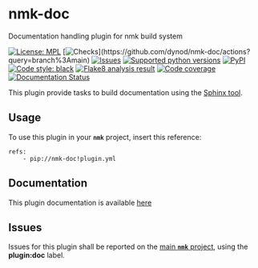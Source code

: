 # nmk-doc
Documentation handling plugin for nmk build system

<!-- NMK-BADGES-BEGIN -->
[![License: MPL](https://img.shields.io/github/license/dynod/nmk-doc?color=green)](https://github.com/dynod/nmk-doc/blob/main/LICENSE)
[![Checks](https://img.shields.io/github/actions/workflow/status/dynod/nmk-doc/build.yml?branch=main&label=build%20%26%20u.t.)](https://github.com/dynod/nmk-doc/actions?query=branch%3Amain)
[![Issues](https://img.shields.io/github/issues-search/dynod/nmk?label=issues&query=is%3Aopen+is%3Aissue+label%3Aplugin%3Adoc)](https://github.com/dynod/nmk/issues?q=is%3Aopen+is%3Aissue+label%3Aplugin%3Adoc)
[![Supported python versions](https://img.shields.io/badge/python-3.8%20--%203.11-blue)](https://www.python.org/)
[![PyPI](https://img.shields.io/pypi/v/nmk-doc)](https://pypi.org/project/nmk-doc/)
[![Code style: black](https://img.shields.io/badge/code%20style-black-000000.svg)](https://github.com/psf/black)
[![Flake8 analysis result](https://img.shields.io/badge/flake8-0-green)](https://flake8.pycqa.org/)
[![Code coverage](https://img.shields.io/codecov/c/github/dynod/nmk-doc)](https://app.codecov.io/gh/dynod/nmk-doc)
[![Documentation Status](https://readthedocs.org/projects/nmk-doc/badge/?version=stable)](https://nmk-doc.readthedocs.io/en/stable/?badge=stable)
<!-- NMK-BADGES-END -->

This plugin provide tasks to build documentation using the [Sphinx tool](https://www.sphinx-doc.org/).

## Usage

To use this plugin in your **`nmk`** project, insert this reference:
```
refs:
    - pip://nmk-doc!plugin.yml
```

## Documentation

This plugin documentation is available [here](https://nmk-doc.readthedocs.io/en/stable)

## Issues

Issues for this plugin shall be reported on the [main  **`nmk`** project](https://github.com/dynod/nmk/issues), using the **plugin:doc** label.
